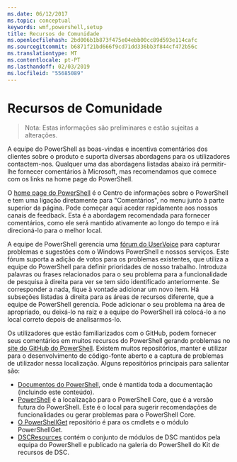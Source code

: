 ```yaml
---
ms.date: 06/12/2017
ms.topic: conceptual
keywords: wmf,powershell,setup
title: Recursos de Comunidade
ms.openlocfilehash: 2bd006b1b873f475e04ebb00cc89d593e114cafc
ms.sourcegitcommit: b6871f21bd666f9cd71dd336bb3f844cf472b56c
ms.translationtype: MT
ms.contentlocale: pt-PT
ms.lasthandoff: 02/03/2019
ms.locfileid: "55685089"
---
```

# <a name="community-resources"></a>Recursos de Comunidade #
> Nota: Estas informações são preliminares e estão sujeitas a alterações.

A equipe do PowerShell as boas-vindas e incentiva comentários dos clientes sobre o produto e suporta diversas abordagens para os utilizadores contactem-nos.
Qualquer uma das abordagens listadas abaixo irá permitir-lhe fornecer comentários à Microsoft, mas recomendamos que comece com os links na home page do PowerShell.

O [home page do PowerShell](https://microsoft.com/powershell) é o Centro de informações sobre o PowerShell e tem uma ligação diretamente para "Comentários", no menu junto à parte superior da página.
Pode começar aqui aceder rapidamente aos nossos canais de feedback.
Esta é a abordagem recomendada para fornecer comentários, como ele será mantido ativamente ao longo do tempo e irá direcioná-lo para o melhor local.

A equipe de PowerShell gerencia uma [fórum do UserVoice](https://windowsserver.uservoice.com/forums/301869-powershell/) para capturar problemas e sugestões com o Windows PowerShell e nossos serviços.
Este fórum suporta a adição de votos para os problemas existentes, que utiliza a equipe do PowerShell para definir prioridades de nosso trabalho.
Introduza palavras ou frases relacionados para o seu problema para a funcionalidade de pesquisa à direita para ver se tem sido identificado anteriormente.
Se corresponder a nada, fique à vontade adicionar um novo item.
Há subseções listadas à direita para as áreas de recursos diferente, que a equipe de PowerShell gerencia.
Pode adicionar o seu problema na área de apropriado, ou deixá-lo na raiz e a equipe do PowerShell irá colocá-lo a no local correto depois de analisarmos-lo.

Os utilizadores que estão familiarizados com o GitHub, podem fornecer seus comentários em muitos recursos do PowerShell gerando problemas no [site do GitHub do PowerShell](https://github.com/powershell).
Existem muitos repositórios, manter e utilizar para o desenvolvimento de código-fonte aberto e a captura de problemas de utilizador nessa localização.
Alguns repositórios principais para salientar são:

* [Documentos do PowerShell](https://github.com/PowerShell/powershell-docs), onde é mantida toda a documentação (incluindo este conteúdo).
* [PowerShell](https://github.com/PowerShell/powershell) é a localização para o PowerShell Core, que é a versão futura do PowerShell.
Este é o local para sugerir recomendações de funcionalidades ou gerar problemas para o PowerShell Core.
* [O PowerShellGet](https://github.com/PowerShell/powershellget) repositório é para os cmdlets e o módulo PowerShellGet.
* [DSCResources](https://github.com/PowerShell/DscResources) contém o conjunto de módulos de DSC mantidos pela equipa do PowerShell e publicado na galeria do PowerShell do Kit de recursos de DSC.
